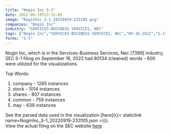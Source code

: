 ```yaml
---
title: "Nogin Inc S-1"
date: 2022-09-19T23:31:05
image: "NoginInc_S-1_20220919-233105.png"
companies: "Nogin Inc"
industry: "SERVICES-BUSINESS SERVICES, NEC"
tags: ["Nogin Inc","SERVICES-BUSINESS SERVICES, NEC","09-16-2022","S-1"]
forms: "S-1"
---
```

Nogin Inc, which is in the Services-Business Services, Nec [7389] industry, SEC S-1 filing on September 16, 2022 had 80134 (cleaned) words - 600 were utilized for the visualizations.

Top Words:
1. company - 1265 instances
2. stock - 1014 instances
3. shares - 807 instances
4. common - 759 instances
5. may - 639 instances


See the parsed data used in the visualization [here]({{< staticlink name=NoginInc_S-1_20220919-233105.json >}}).  
View the actual filing on the SEC website [here](https://www.sec.gov/Archives/edgar/data/1841800/0001193125-22-245765.txt)